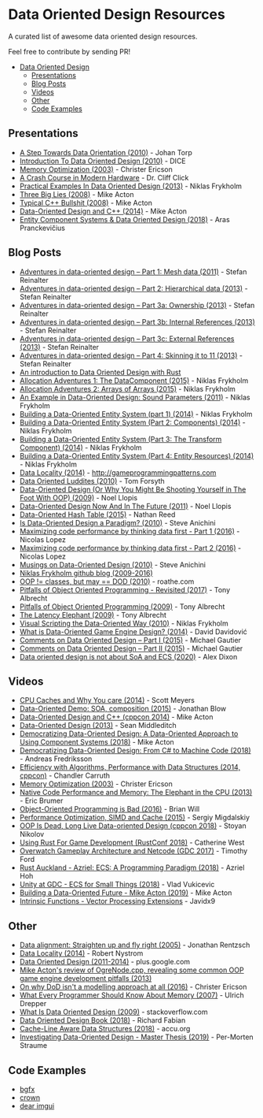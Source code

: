 # Data Oriented Design Resources

A curated list of awesome data oriented design resources.

Feel free to contribute by sending PR!

- [Data Oriented Design](#data-oriented-design-resources)
    - [Presentations](#presentations)
    - [Blog Posts](#blog-posts)
    - [Videos](#videos)
    - [Other](#other)
    - [Code Examples](#code-examples)

## Presentations

* [A Step Towards Data Orientation (2010)](http://www.slideshare.net/DICEStudio/a-step-towards-data-orientation) - Johan Torp
* [Introduction To Data Oriented Design (2010)](http://www.slideshare.net/DICEStudio/introduction-to-data-oriented-design) - DICE
* [Memory Optimization (2003)](https://www.slideshare.net/backkom/memory-optimization-212630?qid=900a4da7-e1dd-447f-bdbe-389ad83f3a0c) - Christer Ericson
* [A Crash Course in Modern Hardware](https://www.infoq.com/presentations/click-crash-course-modern-hardware/) -  Dr. Cliff Click
* [Practical Examples In Data Oriented Design (2013)](https://docs.google.com/presentation/d/17Bzle0w6jz-1ndabrvC5MXUIQ5jme0M8xBF71oz-0Js/present?slide=id.i0) - Niklas Frykholm
* [Three Big Lies (2008)](http://cellperformance.beyond3d.com/articles/2008/03/three-big-lies.html) - Mike Acton
* [Typical C++ Bullshit (2008)](https://macton.smugmug.com/Other/2008-07-15-by-Eye-Fi/n-xmKDH) - Mike Acton
* [Data-Oriented Design and C++ (2014)](https://www.slideshare.net/cellperformance/data-oriented-design-and-c) - Mike Acton
* [Entity Component Systems &
Data Oriented Design (2018)](http://aras-p.info/texts/files/2018Academy%20-%20ECS-DoD.pdf) - Aras Pranckevičius

## Blog Posts

* [Adventures in data-oriented design – Part 1: Mesh data (2011)](https://molecularmusings.wordpress.com/2011/11/03/adventures-in-data-oriented-design-part-1-mesh-data-3/) - Stefan Reinalter
* [Adventures in data-oriented design – Part 2: Hierarchical data (2013)](https://molecularmusings.wordpress.com/2013/02/22/adventures-in-data-oriented-design-part-2-hierarchical-data/) - Stefan Reinalter
* [Adventures in data-oriented design – Part 3a: Ownership (2013)](https://molecularmusings.wordpress.com/2013/05/02/adventures-in-data-oriented-design-part-3a-ownership/) - Stefan Reinalter
* [Adventures in data-oriented design – Part 3b: Internal References (2013)](https://molecularmusings.wordpress.com/2013/05/17/adventures-in-data-oriented-design-part-3b-internal-references/) - Stefan Reinalter
* [Adventures in data-oriented design – Part 3c: External References (2013)](https://molecularmusings.wordpress.com/2013/07/24/adventures-in-data-oriented-design-part-3c-external-references/) - Stefan Reinalter
* [Adventures in data-oriented design – Part 4: Skinning it to 11 (2013)](https://molecularmusings.wordpress.com/2013/08/22/adventures-in-data-oriented-design-part-4-skinning-it-to-11/) - Stefan Reinalter
* [An introduction to Data Oriented Design with Rust](https://jamesmcm.github.io/blog/2020/07/25/intro-dod/)
* [Allocation Adventures 1: The DataComponent (2015)](http://bitsquid.blogspot.it/2015/06/allocation-adventures-1-datacomponent.html) - Niklas Frykholm
* [Allocation Adventures 2: Arrays of Arrays (2015)](http://bitsquid.blogspot.it/2015/06/allocation-adventures-2-arrays-of-arrays.html) - Niklas Frykholm
* [An Example in Data-Oriented Design: Sound Parameters (2011)](http://bitsquid.blogspot.it/2011/11/example-in-data-oriented-design-sound.html) - Niklas Frykholm
* [Building a Data-Oriented Entity System (part 1) (2014)](http://bitsquid.blogspot.it/2014/08/building-data-oriented-entity-system.html) - Niklas Frykholm
* [Building a Data-Oriented Entity System (Part 2: Components) (2014)](http://bitsquid.blogspot.it/2014/09/building-data-oriented-entity-system.html) - Niklas Frykholm
* [Building a Data-Oriented Entity System (Part 3: The Transform Component) (2014)](http://bitsquid.blogspot.it/2014/10/building-data-oriented-entity-system.html) - Niklas Frykholm
* [Building a Data-Oriented Entity System (Part 4: Entity Resources) (2014)](http://bitsquid.blogspot.it/2014/10/building-data-oriented-entity-system_10.html) - Niklas Frykholm
* [Data Locality (2014)](http://gameprogrammingpatterns.com/data-locality.html) - http://gameprogrammingpatterns.com
* [Data Oriented Luddites (2010)](https://tomforsyth1000.github.io/blog.wiki.html#[[Data%20Oriented%20Luddites]]) - Tom Forsyth
* [Data-Oriented Design (Or Why You Might Be Shooting Yourself in The Foot With OOP) (2009)](http://gamesfromwithin.com/data-oriented-design) - Noel Llopis
* [Data-Oriented Design Now And In The Future (2011)](http://gamesfromwithin.com/data-oriented-design-now-and-in-the-future) - Noel Llopis
* [Data-Oriented Hash Table (2015)](http://www.reedbeta.com/blog/2015/01/12/data-oriented-hash-table/) - Nathan Reed
* [Is Data-Oriented Design a Paradigm? (2010)](http://solid-angle.blogspot.it/2010/12/is-data-oriented-design-paradigm.html) - Steve Anichini
* [Maximizing code performance by thinking data first - Part 1 (2016)](https://nicolaslopezblog.wordpress.com/2016/07/14/maximizing-code-performance-by-thinking-data-first-part-1/) - Nicolas Lopez
* [Maximizing code performance by thinking data first - Part 2 (2016)](https://nicolaslopezblog.wordpress.com/2016/08/15/maximizing-code-performance-by-thinking-data-first-part-2/) - Nicolas Lopez
* [Musings on Data-Oriented Design (2010)](http://solid-angle.blogspot.it/2010/02/musings-on-data-oriented-design.html) - Steve Anichini
* [Niklas Frykholm github blog (2009-2016)](https://github.com/niklasfrykholm/blog)
* [OOP != classes, but may == DOD (2010)](https://roathe.wordpress.com/2010/03/22/oop-classes-but-may-dod/) - roathe.com
* [Pitfalls of Object Oriented Programming - Revisited (2017)](https://docs.google.com/presentation/d/1ST3mZgxmxqlpCFkdDhtgw116MQdCr2Fax2yjd8Az6zM/edit#slide=id.p) - Tony Albrecht
* [Pitfalls of Object Oriented Programming (2009)](http://www.slideshare.net/EmanWebDev/pitfalls-of-object-oriented-programminggcap09) - Tony Albrecht
* [The Latency Elephant (2009)](http://seven-degrees-of-freedom.blogspot.it/2009/10/latency-elephant.html) - Tony Albrecht
* [Visual Scripting the Data-Oriented Way (2010)](http://bitsquid.blogspot.it/2010/09/visual-scripting-data-oriented-way.html) - Niklas Frykholm
* [What is Data-Oriented Game Engine Design? (2014)](http://gamedevelopment.tutsplus.com/articles/what-is-data-oriented-game-engine-design--cms-21052) - David Davidović
* [Comments on Data Oriented Design – Part I (2015)](https://gautiertalkstechnology.wordpress.com/2015/02/21/comments-on-data-oriented-design-part-i) - Michael Gautier
* [Comments on Data Oriented Design – Part II (2015)](https://gautiertalkstechnology.wordpress.com/2015/02/22/comments-on-data-oriented-design-part-ii) - Michael Gautier
* [Data oriented design is not about SoA and ECS (2020)](https://www.polymonster.co.uk/blog/dod-ecs) - Alex Dixon

## Videos

* [CPU Caches and Why You care (2014)](https://vimeo.com/97337258) - Scott Meyers
* [Data-Oriented Demo: SOA, composition (2015)](https://www.youtube.com/watch?v=ZHqFrNyLlpA) - Jonathan Blow
* [Data-Oriented Design and C++ (cppcon 2014)](https://www.youtube.com/watch?v=rX0ItVEVjHc) - Mike Acton
* [Data-Oriented Design (2013)](https://www.youtube.com/watch?v=16ZF9XqkfRY) - Sean Middleditch
* [Democratizing Data-Oriented Design: A Data-Oriented Approach to Using Component Systems (2018)](https://www.youtube.com/watch?v=p65Yt20pw0g) - Mike Acton
* [Democratizing Data-Oriented Design: From C# to Machine Code (2018)](https://www.youtube.com/watch?v=NF6kcNS6U80) - Andreas Fredriksson
* [Efficiency with Algorithms, Performance with Data Structures (2014, cppcon)](https://www.youtube.com/watch?v=fHNmRkzxHWs&list=WL&index=1) - Chandler Carruth
* [Memory Optimization (2003)](https://www.youtube.com/watch?v=t15T_BkOtm0) - Christer Ericson
* [Native Code Performance and Memory: The Elephant in the CPU (2013)](https://channel9.msdn.com/Events/Build/2013/4-329) - Eric Brumer
* [Object-Oriented Programming is Bad (2016)](https://www.youtube.com/watch?v=QM1iUe6IofM) - Brian Will
* [Performance Optimization, SIMD and Cache (2015)](https://www.youtube.com/watch?v=Nsf2_Au6KxU) - Sergiy Migdalskiy
* [OOP Is Dead, Long Live Data-oriented Design (cppcon 2018)](https://www.youtube.com/watch?v=yy8jQgmhbAU) - Stoyan Nikolov
* [Using Rust For Game Development (RustConf 2018)](https://www.youtube.com/watch?v=aKLntZcp27M) - Catherine West
* [Overwatch Gameplay Architecture and Netcode (GDC 2017)](https://www.youtube.com/watch?v=W3aieHjyNvw) - Timothy Ford
* [Rust Auckland - Azriel: ECS: A Programming Paradigm (2018)](https://www.youtube.com/watch?v=SofC6c9xQv4&) - Azriel Hoh
* [Unity at GDC - ECS for Small Things (2018)](https://www.youtube.com/watch?v=EWVU6cFdmr0) - Vlad Vukicevic
* [Building a Data-Oriented Future - Mike Acton (2019)](https://www.youtube.com/watch?v=u8B3j8rqYMw) - Mike Acton
* [Intrinsic Functions - Vector Processing Extensions](https://youtu.be/x9Scb5Mku1g) - Javidx9

## Other

* [Data alignment: Straighten up and fly right (2005)](http://www.ibm.com/developerworks/library/pa-dalign/) - Jonathan Rentzsch
* [Data Locality (2014)](http://gameprogrammingpatterns.com/data-locality.html) - Robert Nystrom
* [Data Oriented Design (2011-2014)](https://plus.google.com/u/0/+Dataorienteddesign/posts) - plus.google.com
* [Mike Acton's review of OgreNode.cpp, revealing some common OOP game engine development pitfalls (2013)](http://www.bounceapp.com/116414)
* [On why DoD isn't a modelling approach at all (2016)](https://sites.google.com/site/macton/home/onwhydodisntamodellingapproachatall) - Christer Ericson
* [What Every Programmer Should Know About Memory (2007)](http://www.akkadia.org/drepper/cpumemory.pdf) - Ulrich Drepper
* [What Is Data Oriented Design (2009)](http://stackoverflow.com/questions/1641580/what-is-data-oriented-design) - stackoverflow.com
* [Data Oriented Design Book (2018)](http://www.dataorienteddesign.com/dodbook/dodmain.html) - Richard Fabian
* [Cache-Line Aware Data Structures (2018)](https://accu.org/index.php/journals/2535) - accu.org
* [Investigating Data-Oriented Design - Master Thesis (2019)](https://github.com/Per-Morten/master_project) - Per-Morten Straume

## Code Examples

* [bgfx](https://github.com/bkaradzic/bgfx)
* [crown](https://github.com/dbartolini/crown)
* [dear imgui](https://github.com/ocornut/imgui)
